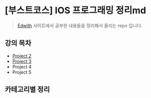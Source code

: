# [부스트코스] IOS 프로그래밍 정리md

> [Edwith](https://www.edwith.org) 사이트에서 공부한 내용들을 정리해서 올리는 repo 입니다.

## 강의 목차
* [Project 2](https://github.com/kbw2204/boostcourse/blob/master/lecture/project_2.md)
* [Project 3](https://github.com/kbw2204/boostcourse/blob/master/lecture/project_3.md)
* Project 4
* Project 5

## 카테고리별 정리


